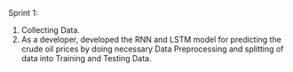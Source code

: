 Sprint 1:
1. Collecting Data.
2. As a developer, developed the RNN and LSTM model for predicting the crude oil prices by doing necessary Data Preprocessing and splitting of data into Training and Testing Data.

